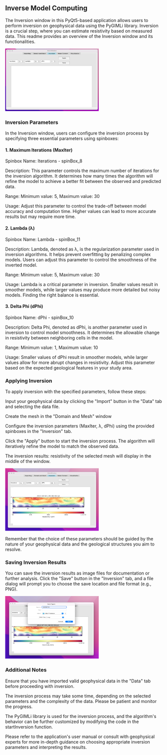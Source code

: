 ## Inverse Model Computing
The Inversion window in this PyQt5-based application allows users to perform inversion on geophysical data using the PyGIMLi library. Inversion is a crucial step, where you can estimate resistivity based on measured data. This readme provides an overview of the Inversion window and its functionalities.

<img src="mainwindow_inversion.png" alt="Main Window of Inversion" width="300" height="200">

### Inversion Parameters
In the Inversion window, users can configure the inversion process by specifying three essential parameters using spinboxes:

#### 1. Maximum Iterations (MaxIter)
Spinbox Name: Iterations - spinBox_8

Description: This parameter controls the maximum number of iterations for the inversion algorithm. It determines how many times the algorithm will refine the model to achieve a better fit between the observed and predicted data.

Range: Minimum value: 5, Maximum value: 30

Usage: Adjust this parameter to control the trade-off between model accuracy and computation time. Higher values can lead to more accurate results but may require more time.

#### 2. Lambda (λ)
Spinbox Name: Lambda - spinBox_11

Description: Lambda, denoted as λ, is the regularization parameter used in inversion algorithms. It helps prevent overfitting by penalizing complex models. Users can adjust this parameter to control the smoothness of the inverted model.

Range: Minimum value: 5, Maximum value: 30

Usage: Lambda is a critical parameter in inversion. Smaller values result in smoother models, while larger values may produce more detailed but noisy models. Finding the right balance is essential.

#### 3. Delta Phi (dPhi)

Spinbox Name: dPhi - spinBox_10

Description: Delta Phi, denoted as dPhi, is another parameter used in inversion to control model smoothness. It determines the allowable change in resistivity between neighboring cells in the model.

Range: Minimum value: 1, Maximum value: 10

Usage: Smaller values of dPhi result in smoother models, while larger values allow for more abrupt changes in resistivity. Adjust this parameter based on the expected geological features in your study area.

### Applying Inversion

To apply inversion with the specified parameters, follow these steps:

Input your geophysical data by clicking the "Import" button in the "Data" tab and selecting the data file.

Create the mesh in the "Domain and Mesh" window

Configure the inversion parameters (MaxIter, λ, dPhi) using the provided spinboxes in the "Inversion" tab.

Click the "Apply" button to start the inversion process. The algorithm will iteratively refine the model to match the observed data.

The inversion results: resistivity of the selected mesh will display in the middle of the window.

<img src="inversion_result_display.png" alt="Main Window of Inversion" width="300" height="200">




Remember that the choice of these parameters should be guided by the nature of your geophysical data and the geological structures you aim to resolve.

### Saving Inversion Results
You can save the inversion results as image files for documentation or further analysis. Click the "Save" button in the "Inversion" tab, and a file dialog will prompt you to choose the save location and file format (e.g., PNG).

<img src="inversion_save.png" alt="Main Window of Inversion" width="300" height="200">


### Additional Notes
Ensure that you have imported valid geophysical data in the "Data" tab before proceeding with inversion.

The inversion process may take some time, depending on the selected parameters and the complexity of the data. Please be patient and monitor the progress.

The PyGIMLi library is used for the inversion process, and the algorithm's behavior can be further customized by modifying the code in the startInversion function.

Please refer to the application's user manual or consult with geophysical experts for more in-depth guidance on choosing appropriate inversion parameters and interpreting the results.